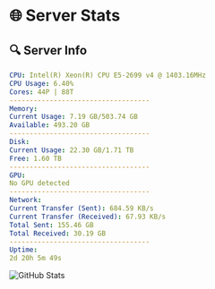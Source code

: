 # 🌐 Server Stats
## 🔍 Server Info
```yaml
CPU: Intel(R) Xeon(R) CPU E5-2699 v4 @ 1403.16MHz
CPU Usage: 6.40%
Cores: 44P | 88T
-----------------------------------
Memory:
Current Usage: 7.19 GB/503.74 GB
Available: 493.20 GB
-----------------------------------
Disk:
Current Usage: 22.30 GB/1.71 TB
Free: 1.60 TB
-----------------------------------
GPU:
No GPU detected
-----------------------------------
Network:
Current Transfer (Sent): 684.59 KB/s
Current Transfer (Received): 67.93 KB/s
Total Sent: 155.46 GB
Total Received: 30.19 GB
-----------------------------------
Uptime:
2d 20h 5m 49s
```
![GitHub Stats](https://img.shields.io/badge/Updated-2025-04-22_13:14:37-blue)